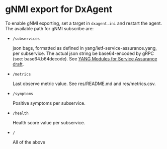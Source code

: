# gNMI export for DxAgent

To enable gNMI exporting, set a target in `dxagent.ini` and restart the agent.
The available path for gNMI subscribe are:

* `/subservices`

   json bags, formatted as defined in yang/ietf-service-assurance.yang,
   per subservice. The actual json string be base64-encoded by gRPC
   (see: base64.b64decode).
   See [YANG Modules for Service Assurance draft](https://tools.ietf.org/html/draft-claise-opsawg-service-assurance-yang-04).
   
* `/metrics`

   Last observe metric value. See res/README.md and res/metrics.csv.
   
* `/symptoms`

   Positive symptoms per subservice.
   
* `/health`

   Health score value per subservice.
   
* `/`

   All of the above



